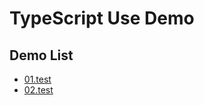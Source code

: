 # TypeScript Use Demo

## Demo List
+ [01.test](https://github.com/Jesonhu/typescript-demo/demo/01.test) 
+ [02.test](https://github.com/Jesonhu/typescript-demo/demo/02.test)